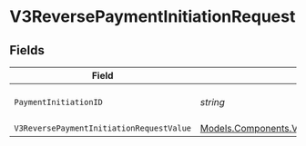 # V3ReversePaymentInitiationRequest


## Fields

| Field                                                                                                               | Type                                                                                                                | Required                                                                                                            | Description                                                                                                         |
| ------------------------------------------------------------------------------------------------------------------- | ------------------------------------------------------------------------------------------------------------------- | ------------------------------------------------------------------------------------------------------------------- | ------------------------------------------------------------------------------------------------------------------- |
| `PaymentInitiationID`                                                                                               | *string*                                                                                                            | :heavy_check_mark:                                                                                                  | The payment initiation ID                                                                                           |
| `V3ReversePaymentInitiationRequestValue`                                                                            | [Models.Components.V3ReversePaymentInitiationRequest](../../Models/Components/V3ReversePaymentInitiationRequest.md) | :heavy_minus_sign:                                                                                                  | N/A                                                                                                                 |